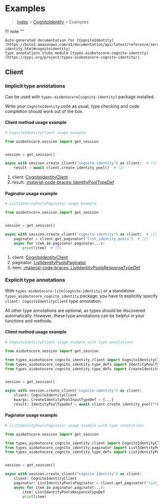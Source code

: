 # Examples

> [Index](../README.md) > [CognitoIdentity](./README.md) > Examples

!!! note ""

    Auto-generated documentation for [CognitoIdentity](https://boto3.amazonaws.com/v1/documentation/api/latest/reference/services/cognito-identity.html#cognitoidentity)
    type annotations stubs module [types-aiobotocore-cognito-identity](https://pypi.org/project/types-aiobotocore-cognito-identity/).

## Client

### Implicit type annotations

Can be used with `types-aiobotocore[cognito-identity]` package installed.

Write your `CognitoIdentity` code as usual,
type checking and code completion should work out of the box.



#### Client method usage example

```python
# CognitoIdentityClient usage example

from aiobotocore.session import get_session


session = get_session()

async with session.create_client("cognito-identity") as client:  # (1)
    result = await client.create_identity_pool()  # (2)
```

1. client: [CognitoIdentityClient](./client.md)
2. result: [:material-code-braces: IdentityPoolTypeDef](./type_defs.md#identitypooltypedef)



#### Paginator usage example

```python
# ListIdentityPoolsPaginator usage example

from aiobotocore.session import get_session


session = get_session()

async with session.create_client("cognito-identity") as client:  # (1)
    paginator = client.get_paginator("list_identity_pools")  # (2)
    async for item in paginator.paginate(...):
        print(item)  # (3)
```

1. client: [CognitoIdentityClient](./client.md)
2. paginator: [ListIdentityPoolsPaginator](./paginators.md#listidentitypoolspaginator)
3. item: [:material-code-braces: ListIdentityPoolsResponseTypeDef](./type_defs.md#listidentitypoolsresponsetypedef)




### Explicit type annotations

With `types-aiobotocore-lite[cognito-identity]`
or a standalone `types_aiobotocore_cognito_identity` package, you have to explicitly specify
`client: CognitoIdentityClient` type annotation.

All other type annotations are optional, as types should be discovered automatically.
However, these type annotations can be helpful in your functions and methods.


#### Client method usage example

```python
# CognitoIdentityClient usage example with type annotations

from aiobotocore.session import get_session

from types_aiobotocore_cognito_identity.client import CognitoIdentityClient
from types_aiobotocore_cognito_identity.type_defs import IdentityPoolTypeDef
from types_aiobotocore_cognito_identity.type_defs import CreateIdentityPoolInputTypeDef


session = get_session()

async with session.create_client("cognito-identity") as client:
    client: CognitoIdentityClient
    kwargs: CreateIdentityPoolInputTypeDef = {...}
    result: IdentityPoolTypeDef = await client.create_identity_pool(**kwargs)
```



#### Paginator usage example

```python
# ListIdentityPoolsPaginator usage example with type annotations

from aiobotocore.session import get_session

from types_aiobotocore_cognito_identity.client import CognitoIdentityClient
from types_aiobotocore_cognito_identity.paginator import ListIdentityPoolsPaginator
from types_aiobotocore_cognito_identity.type_defs import ListIdentityPoolsResponseTypeDef


session = get_session()

async with session.create_client("cognito-identity") as client:
    client: CognitoIdentityClient
    paginator: ListIdentityPoolsPaginator = client.get_paginator("list_identity_pools")
    async for item in paginator.paginate(...):
        item: ListIdentityPoolsResponseTypeDef
        print(item)
```


